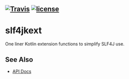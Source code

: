 
[![Travis](https://img.shields.io/travis/nwillc/slf4jkext.svg)](https://travis-ci.org/nwillc/slf4jkext)
[![license](https://img.shields.io/github/license/nwillc/slf4jkext.svg)](https://tldrlegal.com/license/-isc-license)
---
# slf4jkext
One liner Kotlin extension functions to simplify SLF4J use.

## See Also

- [API Docs](https://nwillc.github.io/slf4jkext/dokka/slf4jkext)
